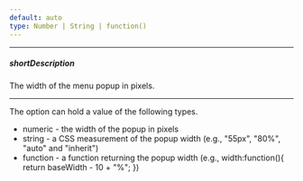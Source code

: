 ```yaml
---
default: auto
type: Number | String | function()
---
```

---
##### shortDescription
The width of the menu popup in pixels.

---
The option can hold a value of the following types.

- numeric - the width of the popup in pixels
- string - a CSS measurement of the popup width (e.g., "55px", "80%", "auto" and "inherit")
- function - a function returning the popup width (e.g., width:function(){ return baseWidth - 10 + "%"; })